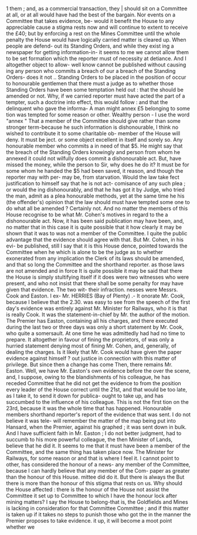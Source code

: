 1 them ; and, as a commercial transaction, they | should sit on a Committee at all, or at all would have had the best of the bargain. Nor events on a Committee that takes evidence, be- would it benefit the House to any appreciable cause a stigma rests now and will continue to extent to receive the £40; but by enforcing a rest on the Mines Committee until the whole penalty the House would have logically carried matter is cleared up. When people are defend- out its Standing Orders, and while they exist ing a newspaper for getting information-in- it seems to me we cannot allow them to be set formation which the reporter must of necessity at detiance. And I altogether object to allow- well know cannot be published without causing ing any person who commits a breach of our a breach of the Standing Orders- does it not .. Standing Orders to be placed in the position of occur to honourable gentlemen that there must a judge as to whether those Standing Orders have been some temptation held out : that the should be amended or not. Why, if we carried reporter must have acted the part of a tempter, such a doctrine into effect, this would follow : and that the delinquent who gave the informa- A man might annex £5 belonging to some tion was tempted for some reason or other. Wealthy person - I use the word "annex " That a member of the Committee should give rather than some stronger term-because he such information is dishonourable, I think no wished to contribute it to some charitable ob- member of the House will deny. It must be ject. or some object excellent in itself and sorely so. Any honourable member who commits a in need of that $5. He might say that the breach of the Standing Orders knowingly and person from whom he annexed it could not wilfully does commit a dishonourable act. But, have missed the money, while the person to Sir, why does he do it? It must be for some whom he handed the $5 had been saved, it reason, and though the reporter may with per- may be, from starvation. Would the law take fect justification to himself say that he is not act- comisance of any such plea ; or would the ing dishonourably, and that he has got it by Judge, who tried the man, admit as a plea honourable methods, yet at the same time he his (the offender's) opinion that the law should must have tempted some one to do what all be amended ? Certainly not. And no matter the members of this House recognise to be what Mr. Cohen's motives in regard to the a dishonourable act. Now, it has been said publication may have been, and, no matter that in this case it is quite possible that it how clearly it may be shown that it was to was not a member of the Committee. I quite the public advantage that the evidence should agree with that. But Mr. Cohen, in his evi- be published, still I say that it is this House dence, pointed towards the Committee when he which is alone to be the judge as to whether exonerated from any implication the Clerk of its laws should be amended, and that so long the Committee and the shorthand reporter. as those laws are not amended and in force It is quite possible it may be said that there the House is simply stultifying itself if it does were two witnesses who were present, and who not insist that there shall be some penalty for may have given that evidence. The two wit- their infraction. nesses were Messrs. Cook and Easton. I ex- Mr. HERRIES (Bay of Plenty) .- It onorate Mr. Cook, because I believe that the 2.30. was easy to see from the speech of the first day's evidence was entirely against Mr. Minister for Railways, who it is that is really Cook. It was the statement-in-chief by Mr. the author of the motion. The Premier has Easton, containing all his charges, and there executed during the last two or three days was only a short statement by Mr. Cook, who quite a somersault. At one time he was admittedly had had no time to prepare. It altogether in favour of fining the proprietors, of was only a hurried statement denying most of fining Mr. Cohen, and, generally, of dealing the charges. Is it likely that Mr. Cook would have given the paper evidence against himself ? out justice in connection with this matter of privilege. But since then a change has come Then, there remains Mr. Easton. Well, we have Mr. Easton's own evidence before the over the scene, and, I suppose, owing to the blandishments of his colleague, he has receded Committee that he did not get the evidence to from the position every leader of the House correct until the 21st, and that would be too late, as I take it, to send it down for publica- ought to take up, and has succumbed to the influence of his colleague. This is not the first tion on the 23rd, because it was the whole time that has happened. Honourable members shorthand reporter's report of the evidence that was sent. I do not believe it was tele- will remember the matter of the map being put into Hansard, when the Premier, against his graphed ; it was sent down in bulk. And I have sufficient faith in Mr. Easton ; I do not better judgment, had to succumb to his more powerful colleague, the then Minister of Lands, believe that he did it. It seems to me that it must have been a member of the Committee, and the same thing has taken place now. The Minister for Railways, for some reason or and that is where I feel it. I cannot point to other, has considered the honour of a news- any member of the Committee, because I can hardly believe that any member of the Com- paper as greater than the honour of this House. mittee did do it. But there is always the But there is more than the honour of this stigma that rests on us. Why should the House affected : there is the honour of the House not assist the Committee it set up to Committee to which I have the honour lock after mining matters? I say the House to belong-that is, the Goldfields and Mines is lacking in consideration for that Committee Committee ; and if this matter is taken up if it takes no steps to punish those who got the in the manner the Premier proposes to take evidence. it up, it will become a moot point whether we 